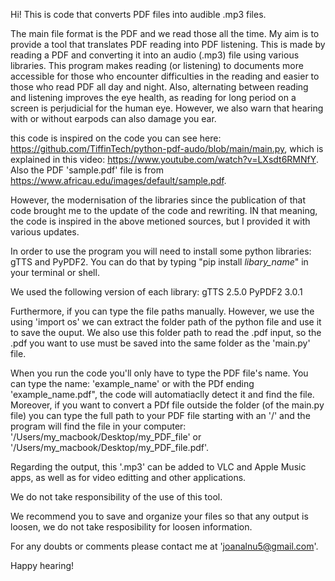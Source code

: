 Hi!
This is code that converts PDF files into audible .mp3 files.

The main file format is the PDF and we read those all the time. My aim is to provide a tool that translates PDF reading into PDF listening. This is made by reading a PDF and converting it into an audio (.mp3) file using various libraries. This program makes reading (or listening) to documents more accessible for those who encounter difficulties in the reading and easier to those who read PDF all day and night. Also, alternating between reading and listening improves the eye health, as reading for long period on a screen is perjudicial for the human eye. However, we also warn that hearing with or without earpods can also damage you ear.

this code is inspired on the code you can see here: https://github.com/TiffinTech/python-pdf-audo/blob/main/main.py, which is explained in this video: https://www.youtube.com/watch?v=LXsdt6RMNfY. Also the PDF 'sample.pdf' file is from https://www.africau.edu/images/default/sample.pdf.

However, the modernisation of the libraries since the publication of that code brought me to the update of the code and rewriting. IN that meaning, the code is inspired in the above metioned sources, but I provided it with various updates.

In order to use the program you will need to install some python libraries: gTTS and PyPDF2. You can do that by typing "pip install _libary_name_" in your terminal or shell.

We used the following version of each library:
  gTTS   2.5.0
  PyPDF2 3.0.1

Furthermore, if you can type the file paths manually. However, we use the using 'import os' we can extract the folder path of the python file and use it to save the ouput. We also use this folder path to read the .pdf input, so the .pdf you want to use must be saved into the same folder as the 'main.py' file.

When you run the code you'll only have to type the PDF file's name. You can type the name: 'example_name' or with the PDf ending 'example_name.pdf", the code will automatiaclly detect it and find the file. Moreover, if you want to convert a PDf file outside the folder (of the main.py file) you can type the full path to your PDF file starting with an '/' and the program will find the file in your computer: '/Users/my_macbook/Desktop/my_PDF_file' or '/Users/my_macbook/Desktop/my_PDF_file.pdf'.

Regarding the output, this '.mp3' can be added to VLC and Apple Music apps, as well as for video editting and other applications.

We do not take responsibility of the use of this tool.

We recommend you to save and organize your files so that any output is loosen, we do not take resposibility for loosen information.

For any doubts or comments please contact me at 'joanalnu5@gmail.com'.

Happy hearing!
